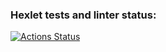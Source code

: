### Hexlet tests and linter status:
[![Actions Status](https://github.com/kr1kon/layout-designer-project-lvl1/workflows/hexlet-check/badge.svg)](https://github.com/kr1kon/layout-designer-project-lvl1/actions)